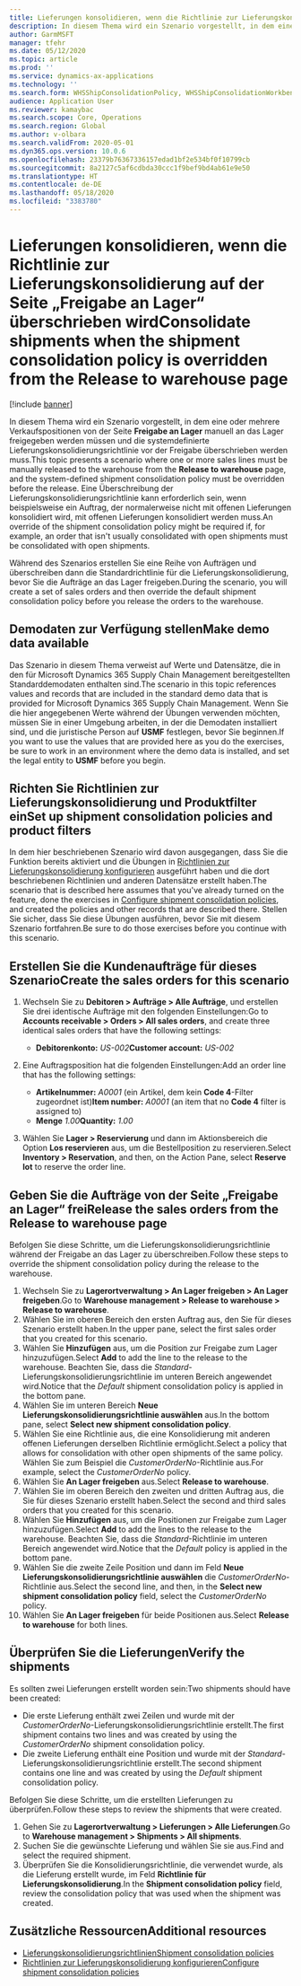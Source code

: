 ```yaml
---
title: Lieferungen konsolidieren, wenn die Richtlinie zur Lieferungskonsolidierung auf der Seite „Freigabe an Lager“ überschrieben wird
description: In diesem Thema wird ein Szenario vorgestellt, in dem eine oder mehrere Verkaufspositionen von der Seite „Freigabe an Lager“ manuell an das Lager freigegeben werden müssen und die systemdefinierte Lieferungskonsolidierungsrichtlinie vor der Freigabe überschrieben werden muss.
author: GarmMSFT
manager: tfehr
ms.date: 05/12/2020
ms.topic: article
ms.prod: ''
ms.service: dynamics-ax-applications
ms.technology: ''
ms.search.form: WHSShipConsolidationPolicy, WHSShipConsolidationWorkbench
audience: Application User
ms.reviewer: kamaybac
ms.search.scope: Core, Operations
ms.search.region: Global
ms.author: v-olbara
ms.search.validFrom: 2020-05-01
ms.dyn365.ops.version: 10.0.6
ms.openlocfilehash: 23379b76367336157edad1bf2e534bf0f10799cb
ms.sourcegitcommit: 8a2127c5af6cdbda30ccc1f9bef9bd4ab61e9e50
ms.translationtype: HT
ms.contentlocale: de-DE
ms.lasthandoff: 05/18/2020
ms.locfileid: "3383780"
---
```

# <a name="consolidate-shipments-when-the-shipment-consolidation-policy-is-overridden-from-the-release-to-warehouse-page"></a><span data-ttu-id="7385c-103">Lieferungen konsolidieren, wenn die Richtlinie zur Lieferungskonsolidierung auf der Seite „Freigabe an Lager“ überschrieben wird</span><span class="sxs-lookup"><span data-stu-id="7385c-103">Consolidate shipments when the shipment consolidation policy is overridden from the Release to warehouse page</span></span>

[!include [banner](../includes/banner.md)]

<span data-ttu-id="7385c-104">In diesem Thema wird ein Szenario vorgestellt, in dem eine oder mehrere Verkaufspositionen von der Seite **Freigabe an Lager** manuell an das Lager freigegeben werden müssen und die systemdefinierte Lieferungskonsolidierungsrichtlinie vor der Freigabe überschrieben werden muss.</span><span class="sxs-lookup"><span data-stu-id="7385c-104">This topic presents a scenario where one or more sales lines must be manually released to the warehouse from the **Release to warehouse** page, and the system-defined shipment consolidation policy must be overridden before the release.</span></span> <span data-ttu-id="7385c-105">Eine Überschreibung der Lieferungskonsolidierungsrichtlinie kann erforderlich sein, wenn beispielsweise ein Auftrag, der normalerweise nicht mit offenen Lieferungen konsolidiert wird, mit offenen Lieferungen konsolidiert werden muss.</span><span class="sxs-lookup"><span data-stu-id="7385c-105">An override of the shipment consolidation policy might be required if, for example, an order that isn't usually consolidated with open shipments must be consolidated with open shipments.</span></span>

<span data-ttu-id="7385c-106">Während des Szenarios erstellen Sie eine Reihe von Aufträgen und überschreiben dann die Standardrichtlinie für die Lieferungskonsolidierung, bevor Sie die Aufträge an das Lager freigeben.</span><span class="sxs-lookup"><span data-stu-id="7385c-106">During the scenario, you will create a set of sales orders and then override the default shipment consolidation policy before you release the orders to the warehouse.</span></span>

## <a name="make-demo-data-available"></a><span data-ttu-id="7385c-107">Demodaten zur Verfügung stellen</span><span class="sxs-lookup"><span data-stu-id="7385c-107">Make demo data available</span></span>

<span data-ttu-id="7385c-108">Das Szenario in diesem Thema verweist auf Werte und Datensätze, die in den für Microsoft Dynamics 365 Supply Chain Management bereitgestellten Standarddemodaten enthalten sind.</span><span class="sxs-lookup"><span data-stu-id="7385c-108">The scenario in this topic references values and records that are included in the standard demo data that is provided for Microsoft Dynamics 365 Supply Chain Management.</span></span> <span data-ttu-id="7385c-109">Wenn Sie die hier angegebenen Werte während der Übungen verwenden möchten, müssen Sie in einer Umgebung arbeiten, in der die Demodaten installiert sind, und die juristische Person auf **USMF** festlegen, bevor Sie beginnen.</span><span class="sxs-lookup"><span data-stu-id="7385c-109">If you want to use the values that are provided here as you do the exercises, be sure to work in an environment where the demo data is installed, and set the legal entity to **USMF** before you begin.</span></span>

## <a name="set-up-shipment-consolidation-policies-and-product-filters"></a><span data-ttu-id="7385c-110">Richten Sie Richtlinien zur Lieferungskonsolidierung und Produktfilter ein</span><span class="sxs-lookup"><span data-stu-id="7385c-110">Set up shipment consolidation policies and product filters</span></span>

<span data-ttu-id="7385c-111">In dem hier beschriebenen Szenario wird davon ausgegangen, dass Sie die Funktion bereits aktiviert und die Übungen in [Richtlinien zur Lieferungskonsolidierung konfigurieren](configure-shipment-consolidation-policies.md) ausgeführt haben und die dort beschriebenen Richtlinien und anderen Datensätze erstellt haben.</span><span class="sxs-lookup"><span data-stu-id="7385c-111">The scenario that is described here assumes that you've already turned on the feature, done the exercises in [Configure shipment consolidation policies](configure-shipment-consolidation-policies.md), and created the policies and other records that are described there.</span></span> <span data-ttu-id="7385c-112">Stellen Sie sicher, dass Sie diese Übungen ausführen, bevor Sie mit diesem Szenario fortfahren.</span><span class="sxs-lookup"><span data-stu-id="7385c-112">Be sure to do those exercises before you continue with this scenario.</span></span>

## <a name="create-the-sales-orders-for-this-scenario"></a><span data-ttu-id="7385c-113">Erstellen Sie die Kundenaufträge für dieses Szenario</span><span class="sxs-lookup"><span data-stu-id="7385c-113">Create the sales orders for this scenario</span></span>

1. <span data-ttu-id="7385c-114">Wechseln Sie zu **Debitoren \> Aufträge \> Alle Aufträge**, und erstellen Sie drei identische Aufträge mit den folgenden Einstellungen:</span><span class="sxs-lookup"><span data-stu-id="7385c-114">Go to **Accounts receivable \> Orders \> All sales orders**, and create three identical sales orders that have the following settings:</span></span>

    - <span data-ttu-id="7385c-115">**Debitorenkonto:** *US-002*</span><span class="sxs-lookup"><span data-stu-id="7385c-115">**Customer account:** *US-002*</span></span>

1. <span data-ttu-id="7385c-116">Eine Auftragsposition hat die folgenden Einstellungen:</span><span class="sxs-lookup"><span data-stu-id="7385c-116">Add an order line that has the following settings:</span></span>

    - <span data-ttu-id="7385c-117">**Artikelnummer:** *A0001* (ein Artikel, dem kein **Code 4**-Filter zugeordnet ist)</span><span class="sxs-lookup"><span data-stu-id="7385c-117">**Item number:** *A0001* (an item that no **Code 4** filter is assigned to)</span></span>
    - <span data-ttu-id="7385c-118">**Menge** *1.00*</span><span class="sxs-lookup"><span data-stu-id="7385c-118">**Quantity:** *1.00*</span></span>

1. <span data-ttu-id="7385c-119">Wählen Sie **Lager \> Reservierung** und dann im Aktionsbereich die Option **Los reservieren** aus, um die Bestellposition zu reservieren.</span><span class="sxs-lookup"><span data-stu-id="7385c-119">Select **Inventory \> Reservation**, and then, on the Action Pane, select **Reserve lot** to reserve the order line.</span></span>

## <a name="release-the-sales-orders-from-the-release-to-warehouse-page"></a><span data-ttu-id="7385c-120">Geben Sie die Aufträge von der Seite „Freigabe an Lager“ frei</span><span class="sxs-lookup"><span data-stu-id="7385c-120">Release the sales orders from the Release to warehouse page</span></span>

<span data-ttu-id="7385c-121">Befolgen Sie diese Schritte, um die Lieferungskonsolidierungsrichtlinie während der Freigabe an das Lager zu überschreiben.</span><span class="sxs-lookup"><span data-stu-id="7385c-121">Follow these steps to override the shipment consolidation policy during the release to the warehouse.</span></span>

1. <span data-ttu-id="7385c-122">Wechseln Sie zu **Lagerortverwaltung \> An Lager freigeben \> An Lager freigeben**.</span><span class="sxs-lookup"><span data-stu-id="7385c-122">Go to **Warehouse management \> Release to warehouse \> Release to warehouse**.</span></span>
1. <span data-ttu-id="7385c-123">Wählen Sie im oberen Bereich den ersten Auftrag aus, den Sie für dieses Szenario erstellt haben.</span><span class="sxs-lookup"><span data-stu-id="7385c-123">In the upper pane, select the first sales order that you created for this scenario.</span></span>
1. <span data-ttu-id="7385c-124">Wählen Sie **Hinzufügen** aus, um die Position zur Freigabe zum Lager hinzuzufügen.</span><span class="sxs-lookup"><span data-stu-id="7385c-124">Select **Add** to add the line to the release to the warehouse.</span></span> <span data-ttu-id="7385c-125">Beachten Sie, dass die *Standard*-Lieferungskonsolidierungsrichtlinie im unteren Bereich angewendet wird.</span><span class="sxs-lookup"><span data-stu-id="7385c-125">Notice that the *Default* shipment consolidation policy is applied in the bottom pane.</span></span>
1. <span data-ttu-id="7385c-126">Wählen Sie im unteren Bereich **Neue Lieferungskonsolidierungsrichtlinie auswählen** aus.</span><span class="sxs-lookup"><span data-stu-id="7385c-126">In the bottom pane, select **Select new shipment consolidation policy**.</span></span>
1. <span data-ttu-id="7385c-127">Wählen Sie eine Richtlinie aus, die eine Konsolidierung mit anderen offenen Lieferungen derselben Richtlinie ermöglicht.</span><span class="sxs-lookup"><span data-stu-id="7385c-127">Select a policy that allows for consolidation with other open shipments of the same policy.</span></span> <span data-ttu-id="7385c-128">Wählen Sie zum Beispiel die *CustomerOrderNo*-Richtlinie aus.</span><span class="sxs-lookup"><span data-stu-id="7385c-128">For example, select the *CustomerOrderNo* policy.</span></span>
1. <span data-ttu-id="7385c-129">Wählen Sie **An Lager freigeben** aus.</span><span class="sxs-lookup"><span data-stu-id="7385c-129">Select **Release to warehouse**.</span></span>
1. <span data-ttu-id="7385c-130">Wählen Sie im oberen Bereich den zweiten und dritten Auftrag aus, die Sie für dieses Szenario erstellt haben.</span><span class="sxs-lookup"><span data-stu-id="7385c-130">Select the second and third sales orders that you created for this scenario.</span></span>
1. <span data-ttu-id="7385c-131">Wählen Sie **Hinzufügen** aus, um die Positionen zur Freigabe zum Lager hinzuzufügen.</span><span class="sxs-lookup"><span data-stu-id="7385c-131">Select **Add** to add the lines to the release to the warehouse.</span></span> <span data-ttu-id="7385c-132">Beachten Sie, dass die *Standard*-Richtlinie im unteren Bereich angewendet wird.</span><span class="sxs-lookup"><span data-stu-id="7385c-132">Notice that the *Default* policy is applied in the bottom pane.</span></span>
1. <span data-ttu-id="7385c-133">Wählen Sie die zweite Zeile Position und dann im Feld **Neue Lieferungskonsolidierungsrichtlinie auswählen** die *CustomerOrderNo*-Richtlinie aus.</span><span class="sxs-lookup"><span data-stu-id="7385c-133">Select the second line, and then, in the **Select new shipment consolidation policy** field, select the *CustomerOrderNo* policy.</span></span>
1. <span data-ttu-id="7385c-134">Wählen Sie **An Lager freigeben** für beide Positionen aus.</span><span class="sxs-lookup"><span data-stu-id="7385c-134">Select **Release to warehouse** for both lines.</span></span>

## <a name="verify-the-shipments"></a><span data-ttu-id="7385c-135">Überprüfen Sie die Lieferungen</span><span class="sxs-lookup"><span data-stu-id="7385c-135">Verify the shipments</span></span>

<span data-ttu-id="7385c-136">Es sollten zwei Lieferungen erstellt worden sein:</span><span class="sxs-lookup"><span data-stu-id="7385c-136">Two shipments should have been created:</span></span>

- <span data-ttu-id="7385c-137">Die erste Lieferung enthält zwei Zeilen und wurde mit der *CustomerOrderNo*-Lieferungskonsolidierungsrichtlinie erstellt.</span><span class="sxs-lookup"><span data-stu-id="7385c-137">The first shipment contains two lines and was created by using the *CustomerOrderNo* shipment consolidation policy.</span></span>
- <span data-ttu-id="7385c-138">Die zweite Lieferung enthält eine Position und wurde mit der *Standard*-Lieferungskonsolidierungsrichtlinie erstellt.</span><span class="sxs-lookup"><span data-stu-id="7385c-138">The second shipment contains one line and was created by using the *Default* shipment consolidation policy.</span></span>

<span data-ttu-id="7385c-139">Befolgen Sie diese Schritte, um die erstellten Lieferungen zu überprüfen.</span><span class="sxs-lookup"><span data-stu-id="7385c-139">Follow these steps to review the shipments that were created.</span></span>

1. <span data-ttu-id="7385c-140">Gehen Sie zu **Lagerortverwaltung \> Lieferungen \> Alle Lieferungen**.</span><span class="sxs-lookup"><span data-stu-id="7385c-140">Go to **Warehouse management \> Shipments \> All shipments**.</span></span>
1. <span data-ttu-id="7385c-141">Suchen Sie die gewünschte Lieferung und wählen Sie sie aus.</span><span class="sxs-lookup"><span data-stu-id="7385c-141">Find and select the required shipment.</span></span>
1. <span data-ttu-id="7385c-142">Überprüfen Sie die Konsolidierungsrichtlinie, die verwendet wurde, als die Lieferung erstellt wurde, im Feld **Richtlinie für Lieferungskonsolidierung**.</span><span class="sxs-lookup"><span data-stu-id="7385c-142">In the **Shipment consolidation policy** field, review the consolidation policy that was used when the shipment was created.</span></span>

## <a name="additional-resources"></a><span data-ttu-id="7385c-143">Zusätzliche Ressourcen</span><span class="sxs-lookup"><span data-stu-id="7385c-143">Additional resources</span></span>

- [<span data-ttu-id="7385c-144">Lieferungskonsolidierungsrichtlinien</span><span class="sxs-lookup"><span data-stu-id="7385c-144">Shipment consolidation policies</span></span>](about-shipment-consolidation-policies.md)
- [<span data-ttu-id="7385c-145">Richtlinien zur Lieferungskonsolidierung konfigurieren</span><span class="sxs-lookup"><span data-stu-id="7385c-145">Configure shipment consolidation policies</span></span>](configure-shipment-consolidation-policies.md)
